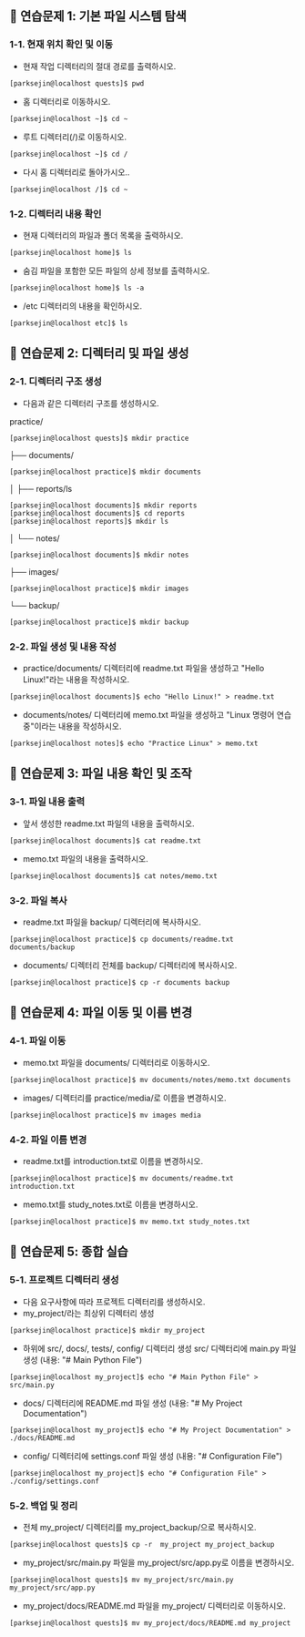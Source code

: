 ## 📁 연습문제 1: 기본 파일 시스템 탐색
### 1-1. 현재 위치 확인 및 이동
- 현재 작업 디렉터리의 절대 경로를 출력하시오.
```
[parksejin@localhost quests]$ pwd
```
- 홈 디렉터리로 이동하시오.
```
[parksejin@localhost ~]$ cd ~
```
- 루트 디렉터리(/)로 이동하시오.
```
[parksejin@localhost ~]$ cd /
```
- 다시 홈 디렉터리로 돌아가시오..
```
[parksejin@localhost /]$ cd ~
```
### 1-2. 디렉터리 내용 확인
- 현재 디렉터리의 파일과 폴더 목록을 출력하시오.
```
[parksejin@localhost home]$ ls
```
- 숨김 파일을 포함한 모든 파일의 상세 정보를 출력하시오.
```
[parksejin@localhost home]$ ls -a
```
- /etc 디렉터리의 내용을 확인하시오.
```
[parksejin@localhost etc]$ ls
```
## 📁 연습문제 2: 디렉터리 및 파일 생성
### 2-1. 디렉터리 구조 생성
- 다음과 같은 디렉터리 구조를 생성하시오.

practice/
```
[parksejin@localhost quests]$ mkdir practice
```
├── documents/
```
[parksejin@localhost practice]$ mkdir documents
```
│   ├── reports/ls
```
[parksejin@localhost documents]$ mkdir reports
[parksejin@localhost documents]$ cd reports
[parksejin@localhost reports]$ mkdir ls
```
│   └── notes/
```
[parksejin@localhost documents]$ mkdir notes
```
├── images/
```
[parksejin@localhost practice]$ mkdir images
```
└── backup/
```
[parksejin@localhost practice]$ mkdir backup
```
### 2-2. 파일 생성 및 내용 작성
- practice/documents/ 디렉터리에 readme.txt 파일을 생성하고 "Hello Linux!"라는 내용을 작성하시오.
```
[parksejin@localhost documents]$ echo "Hello Linux!" > readme.txt
```
- documents/notes/ 디렉터리에 memo.txt 파일을 생성하고 "Linux 명령어 연습 중"이라는 내용을 작성하시오.
```
[parksejin@localhost notes]$ echo "Practice Linux" > memo.txt
```
## 📁 연습문제 3: 파일 내용 확인 및 조작
### 3-1. 파일 내용 출력
- 앞서 생성한 readme.txt 파일의 내용을 출력하시오.
```
[parksejin@localhost documents]$ cat readme.txt
```
- memo.txt 파일의 내용을 출력하시오.
```
[parksejin@localhost documents]$ cat notes/memo.txt
```
### 3-2. 파일 복사
- readme.txt 파일을 backup/ 디렉터리에 복사하시오.
```
[parksejin@localhost practice]$ cp documents/readme.txt documents/backup
```
- documents/ 디렉터리 전체를 backup/ 디렉터리에 복사하시오.
```
[parksejin@localhost practice]$ cp -r documents backup
```
## 📁 연습문제 4: 파일 이동 및 이름 변경
### 4-1. 파일 이동
- memo.txt 파일을 documents/ 디렉터리로 이동하시오.
```
[parksejin@localhost practice]$ mv documents/notes/memo.txt documents
```
- images/ 디렉터리를 practice/media/로 이름을 변경하시오.
```
[parksejin@localhost practice]$ mv images media
```
### 4-2. 파일 이름 변경
- readme.txt를 introduction.txt로 이름을 변경하시오.
```
[parksejin@localhost practice]$ mv documents/readme.txt introduction.txt
```
- memo.txt를 study_notes.txt로 이름을 변경하시오.
```
[parksejin@localhost practice]$ mv memo.txt study_notes.txt
```
## 📁 연습문제 5: 종합 실습
### 5-1. 프로젝트 디렉터리 생성
- 다음 요구사항에 따라 프로젝트 디렉터리를 생성하시오.
- my_project/라는 최상위 디렉터리 생성
```
[parksejin@localhost practice]$ mkdir my_project
```
- 하위에 src/, docs/, tests/, config/ 디렉터리 생성
src/ 디렉터리에 main.py 파일 생성 (내용: "# Main Python File")
```
[parksejin@localhost my_project]$ echo "# Main Python File" > src/main.py
```
- docs/ 디렉터리에 README.md 파일 생성 (내용: "# My Project Documentation")
```
[parksejin@localhost my_project]$ echo "# My Project Documentation" > ./docs/README.md
```
- config/ 디렉터리에 settings.conf 파일 생성 (내용: "# Configuration File")
```
[parksejin@localhost my_project]$ echo "# Configuration File" > ./config/settings.conf
```
### 5-2. 백업 및 정리
- 전체 my_project/ 디렉터리를 my_project_backup/으로 복사하시오.
```
[parksejin@localhost quests]$ cp -r  my_project my_project_backup
```
- my_project/src/main.py 파일을 my_project/src/app.py로 이름을 변경하시오.
```
[parksejin@localhost quests]$ mv my_project/src/main.py my_project/src/app.py
```
- my_project/docs/README.md 파일을 my_project/ 디렉터리로 이동하시오.
```
[parksejin@localhost quests]$ mv my_project/docs/README.md my_project
```
